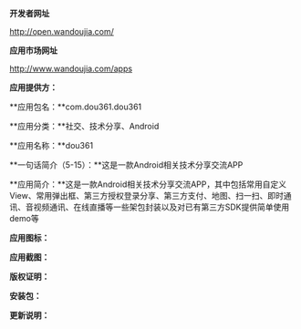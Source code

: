 **开发者网址**

http://open.wandoujia.com/

**应用市场网址**

http://www.wandoujia.com/apps

**应用提供方：**

**应用包名：**com.dou361.dou361

**应用分类：**社交、技术分享、Android

**应用名称：**dou361

**一句话简介（5-15）：**这是一款Android相关技术分享交流APP

**应用简介：**这是一款Android相关技术分享交流APP，其中包括常用自定义View、常用弹出框、第三方授权登录分享、第三方支付、地图、扫一扫、即时通讯、音视频通讯、在线直播等一些架包封装以及对已有第三方SDK提供简单使用demo等

**应用图标：**

**应用截图：**

**版权证明：**

**安装包：**

**更新说明：**